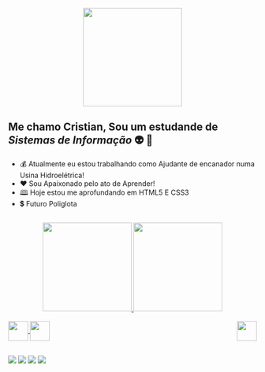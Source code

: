 <div align="center">
   
  <img src="https://scontent.fcpq1-1.fna.fbcdn.net/v/t39.30808-6/274947229_3319203724974515_2993876043445770702_n.jpg?_nc_cat=110&ccb=1-5&_nc_sid=730e14&_nc_eui2=AeFbMi1J02xIQ9CCepGVj8QjbzHM9u4O0v9vMcz27g7S_2ldDcFtrcpAzEIr7Fb2rDD4Jf6DgujMR1xu90ejO0z-&_nc_ohc=T5qkJHuZEn0AX8gzwL7&_nc_ht=scontent.fcpq1-1.fna&oh=00_AT81GzcVK1OjtB-_q8q0g0aXtdlI2PtX9XaLYnMGiYylnw&oe=62203626" style="width:200px"/><br>
</div>

## Me chamo Cristian, Sou um estudande de ***Sistemas de Informação*** 👽 👾

<ul>

  <li>💰 Atualmente eu estou trabalhando como Ajudante de encanador numa Usina Hidroelétrica!
  <li>❤️ Sou Apaixonado pelo ato de Aprender!
  <li>🕮 Hoje estou me aprofundando em HTML5 E CSS3
  <li>💲 Futuro Poliglota
</ul>
 
##

<div align="center">
  <a href="https://github.com/Cristian-Nascimento">
  <img height="180em" src="https://github-readme-stats.vercel.app/api?username=Cristian-Nascimento&show_icons=true&theme=merko&include_all_commits=true&count_private=true"/>
  <img height="180em" src="https://github-readme-stats.vercel.app/api/top-langs/?username=Cristian-Nascimento&layout=compact&langs_count=7&theme=merko"/>
</div>

<div style="display: inline_block"><br>
  <img align="center" heigh="30" width="40" src="https://cdn.jsdelivr.net/gh/devicons/devicon/icons/html5/html5-original-wordmark.svg"/>
  <img align="center" heigh="30" width="40" src="https://cdn.jsdelivr.net/gh/devicons/devicon/icons/css3/css3-original-wordmark.svg"/>
  <img align="right" heigh="30" width="40" src="https://cdn.discordapp.com/attachments/279937195757010944/947668599793938452/6dv350mz79xy.mp4"/>
  
</div>
  
##
  
<div>
  <a href="https://instagram.com/cristian._nascimento" target="_blank"><img src="https://img.icons8.com/ios/100/000000/instagram-new--v1.png"/></a>
  <a href="https://facebook.com/cristian.nascimento.7503" target="_blank"><img src="https://img.icons8.com/ios/100/000000/facebook--v1.png"/></a>
  <a herf="https://www.linkedin.com/in/cristian-nascimento-b40658232/" target="_blank"><img src="https://img.icons8.com/ios/100/000000/linkedin.png"/></a>
  <a herf="mailto:cristianrosanascimento@gmail.com"><img src="https://img.icons8.com/ios/106/000000/gmail--v2.png"/></a>
</div>
  
  
  
  
  
  
  
  
  
  
  
 
<!-- Menções 
<a href="https://icons8.com/icon/53889/instagram">Instagram icon by Icons8</a>
<a href="https://icons8.com/icon/118498/facebook-novo">Facebook Novo icon by Icons8</a>

-->
